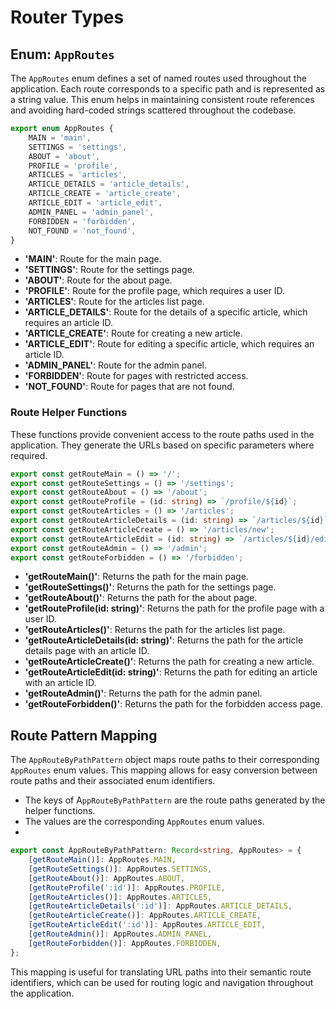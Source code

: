 # Router Types
## Enum: `AppRoutes`

The `AppRoutes` enum defines a set of named routes used throughout the application. 
Each route corresponds to a specific path and is represented as a string value. 
This enum helps in maintaining consistent route references and avoiding hard-coded strings scattered throughout the codebase.
```typescript
export enum AppRoutes {
    MAIN = 'main',
    SETTINGS = 'settings',
    ABOUT = 'about',
    PROFILE = 'profile',
    ARTICLES = 'articles',
    ARTICLE_DETAILS = 'article_details',
    ARTICLE_CREATE = 'article_create',
    ARTICLE_EDIT = 'article_edit',
    ADMIN_PANEL = 'admin_panel',
    FORBIDDEN = 'forbidden',
    NOT_FOUND = 'not_found',
}
```
- **'MAIN'**: Route for the main page.
- **'SETTINGS'**: Route for the settings page.
- **'ABOUT'**: Route for the about page.
- **'PROFILE'**: Route for the profile page, which requires a user ID.
- **'ARTICLES'**: Route for the articles list page.
- **'ARTICLE_DETAILS'**: Route for the details of a specific article, which requires an article ID.
- **'ARTICLE_CREATE'**: Route for creating a new article.
- **'ARTICLE_EDIT'**: Route for editing a specific article, which requires an article ID.
- **'ADMIN_PANEL'**: Route for the admin panel.
- **'FORBIDDEN'**: Route for pages with restricted access.
- **'NOT_FOUND'**: Route for pages that are not found.


### Route Helper Functions
These functions provide convenient access to the route paths used in the application. 
They generate the URLs based on specific parameters where required.
```typescript
export const getRouteMain = () => '/';
export const getRouteSettings = () => '/settings';
export const getRouteAbout = () => '/about';
export const getRouteProfile = (id: string) => `/profile/${id}`;
export const getRouteArticles = () => '/articles';
export const getRouteArticleDetails = (id: string) => `/articles/${id}`;
export const getRouteArticleCreate = () => '/articles/new';
export const getRouteArticleEdit = (id: string) => `/articles/${id}/edit`;
export const getRouteAdmin = () => '/admin';
export const getRouteForbidden = () => '/forbidden';
```
- **'getRouteMain()'**: Returns the path for the main page.
- **'getRouteSettings()'**: Returns the path for the settings page.
- **'getRouteAbout()'**: Returns the path for the about page.
- **'getRouteProfile(id: string)'**: Returns the path for the profile page with a user ID.
- **'getRouteArticles()'**: Returns the path for the articles list page.
- **'getRouteArticleDetails(id: string)'**: Returns the path for the article details page with an article ID.
- **'getRouteArticleCreate()'**: Returns the path for creating a new article.
- **'getRouteArticleEdit(id: string)'**: Returns the path for editing an article with an article ID.
- **'getRouteAdmin()'**: Returns the path for the admin panel.
- **'getRouteForbidden()'**: Returns the path for the forbidden access page.

## Route Pattern Mapping
The `AppRouteByPathPattern` object maps route paths to their corresponding `AppRoutes` enum values. 
This mapping allows for easy conversion between route paths and their associated enum identifiers.
 - The keys of A`ppRouteByPathPattern` are the route paths generated by the helper functions.
 - The values are the corresponding `AppRoutes` enum values.
 - 
```typescript
export const AppRouteByPathPattern: Record<string, AppRoutes> = {
    [getRouteMain()]: AppRoutes.MAIN,
    [getRouteSettings()]: AppRoutes.SETTINGS,
    [getRouteAbout()]: AppRoutes.ABOUT,
    [getRouteProfile(':id')]: AppRoutes.PROFILE,
    [getRouteArticles()]: AppRoutes.ARTICLES,
    [getRouteArticleDetails(':id')]: AppRoutes.ARTICLE_DETAILS,
    [getRouteArticleCreate()]: AppRoutes.ARTICLE_CREATE,
    [getRouteArticleEdit(':id')]: AppRoutes.ARTICLE_EDIT,
    [getRouteAdmin()]: AppRoutes.ADMIN_PANEL,
    [getRouteForbidden()]: AppRoutes.FORBIDDEN,
};
```
This mapping is useful for translating URL paths into their semantic route identifiers, which can be used for routing logic and navigation throughout the application.
